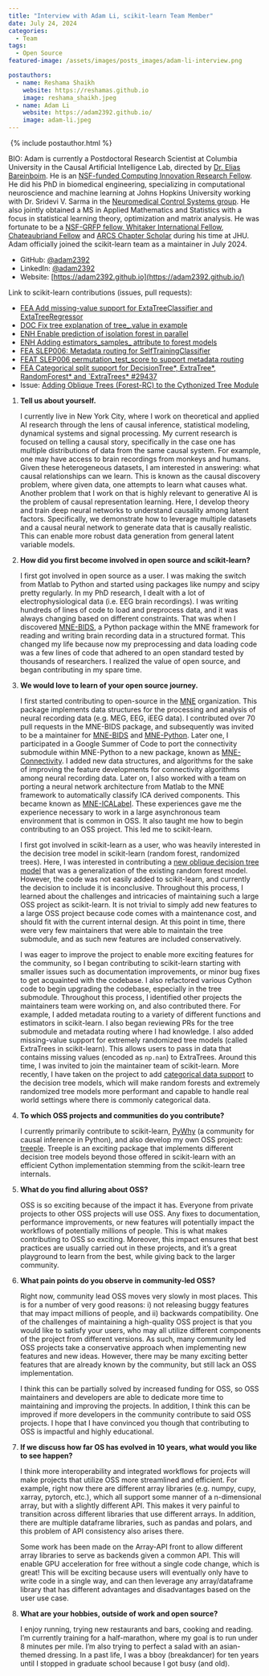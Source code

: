 ```yaml
---
title: "Interview with Adam Li, scikit-learn Team Member"
date: July 24, 2024
categories:
  - Team
tags:
  - Open Source
featured-image: /assets/images/posts_images/adam-li-interview.png

postauthors:
  - name: Reshama Shaikh
    website: https://reshamas.github.io
    image: reshama_shaikh.jpeg 
  - name: Adam Li
    website: https://adam2392.github.io/
    image: adam-li.jpeg
---
```


<div>
  <img src="{{ page.featured-image }}" alt="">
  {% include postauthor.html %}
</div>


BIO:  Adam is currently a Postdoctoral Research Scientist at Columbia University in the Causal Artificial Intelligence Lab, directed by [Dr. Elias Bareinboim](https://causalai.net/). He is an [NSF-funded Computing Innovation Research Fellow](https://cifellows2021.org/2021-class/). He did his PhD in biomedical engineering, specializing in computational neuroscience and machine learning at Johns Hopkins University working with Dr. Sridevi V. Sarma in the [Neuromedical Control Systems group](https://sarmalab.icm.jhu.edu/). He also jointly obtained a MS in Applied Mathematics and Statistics with a focus in statistical learning theory, optimization and matrix analysis. He was fortunate to be a [NSF-GRFP fellow, Whitaker International Fellow](https://icm.jhu.edu/2017/03/20/adam-li-selected-for-nsf-graduate-research-and-whitaker-international-fellowships/#.YH2ZT6lKj0o), [Chateaubriand Fellow](https://icm.jhu.edu/2017/06/16/adam-li-icm-phd-student-selected-for-chateaubriand-fellowship/#.YH2Zi6lKj0o) and [ARCS Chapter Scholar](https://icm.jhu.edu/2020/07/20/adam-li-icm-phd-student-receives-arcs-scholarship/#.YH2ZbKlKj0o) during his time at JHU. Adam officially joined the scikit-learn team as a maintainer in July 2024.

- GitHub: [@adam2392](https://github.com/adam2392)
- LinkedIn: [@adam2392](https://www.linkedin.com/in/adam2392/)
- Website: [https://adam2392.github.io](https://adam2392.github.io/)

Link to scikit-learn contributions (issues, pull requests): 
- [FEA Add missing-value support for ExtaTreeClassifier and ExtaTreeRegressor](https://github.com/scikit-learn/scikit-learn/pull/27966)
- [DOC Fix tree explanation of tree_.value in example](https://github.com/scikit-learn/scikit-learn/pull/29331)
- [ENH Enable prediction of isolation forest in parallel](https://github.com/scikit-learn/scikit-learn/pull/28622)
- [ENH Adding estimators_samples_ attribute to forest models](https://github.com/scikit-learn/scikit-learn/pull/26736)
- [FEA SLEP006: Metadata routing for SelfTrainingClassifier](https://github.com/scikit-learn/scikit-learn/pull/28494)
- [FEAT SLEP006 permutation_test_score to support metadata routing](https://github.com/scikit-learn/scikit-learn/pull/29266)
- [FEA Categorical split support for DecisionTree*, ExtraTree*, RandomForest* and `ExtraTrees* #29437](https://github.com/scikit-learn/scikit-learn/pull/29437) 
- Issue: [Adding Oblique Trees (Forest-RC) to the Cythonized Tree Module](https://github.com/scikit-learn/scikit-learn/issues/20819)

1. __Tell us about yourself.__

    I currently live in New York City, where I work on theoretical and applied AI research through the lens of causal inference, statistical modeling, dynamical systems and signal processing. My current research is focused on telling a causal story, specifically in the case one has multiple distributions of data from the same causal system. For example, one may have access to brain recordings from monkeys and humans. Given these heterogeneous datasets, I am interested in answering: what causal relationships can we learn. This is known as the causal discovery problem, where given data, one attempts to learn what causes what. Another problem that I work on that is highly relevant to generative AI is the problem of causal representation learning. Here, I develop theory and train deep neural networks to understand causality among latent factors. Specifically, we demonstrate how to leverage multiple datasets and a causal neural network to generate data that is causally realistic. This can enable more robust data generation from general latent variable models.


1. __How did you first become involved in open source and scikit-learn?__

    I first got involved in open source as a user. I was making the switch from Matlab to Python and started using packages like numpy and scipy pretty regularly. In my PhD research, I dealt with a lot of electrophysiological data (i.e. EEG brain recordings).  I was writing hundreds of lines of code to load and preprocess data, and it was always changing based on different constraints.  That was when I discovered [MNE-BIDS](https://github.com/mne-tools/mne-bids), a Python package within the MNE framework for reading and writing brain recording data in a structured format. This changed my life because now my preprocessing and data loading code was a few lines of code that adhered to an open standard tested by thousands of researchers. I realized the value of open source, and began contributing in my spare time.


1. __We would love to learn of your open source journey.__

    I first started contributing to open-source in the [MNE](https://github.com/mne-tools) organization. This package implements data structures for the processing and analysis of neural recording data (e.g. MEG, EEG, iEEG data). I contributed over 70 pull requests in the MNE-BIDS package, and subsequently was invited to be a maintainer for [MNE-BIDS](https://github.com/mne-tools/mne-bids) and [MNE-Python](https://github.com/mne-tools/mne-python). Later one, I participated in a Google Summer of Code to port the connectivity submodule within MNE-Python to a new package, known as [MNE-Connectivity](https://github.com/mne-tools/mne-connectivity). I added new data structures, and algorithms for the sake of improving the feature developments for connectivity algorithms among neural recording data. Later on, I also worked with a team on porting a neural network architecture from Matlab to the MNE framework to automatically classify ICA derived components. This became known as [MNE-ICALabel](https://github.com/mne-tools/mne-icalabel). These experiences gave me the experience necessary to work in a large asynchronous team environment that is common in OSS. It also taught me how to begin contributing to an OSS project. This led me to scikit-learn.

    I first got involved in scikit-learn as a user, who was heavily interested in the decision tree model in scikit-learn (random forest, randomized trees). Here, I was interested in contributing a [new oblique decision tree model](https://github.com/scikit-learn/scikit-learn/issues/20819) that was a generalization of the existing random forest model. However, the code was not easily added to scikit-learn, and currently the decision to include it is inconclusive. Throughout this process, I learned about the challenges and intricacies of maintaining such a large OSS project as scikit-learn. It is not trivial to simply add new features to a large OSS project because code comes with a maintenance cost, and should fit with the current internal design. At this point in time, there were very few maintainers that were able to maintain the tree submodule, and as such new features are included conservatively.

    I was eager to improve the project to enable more exciting features for the community, so I began contributing to scikit-learn starting with smaller issues such as documentation improvements, or minor bug fixes to get acquainted with the codebase. I also refactored various Cython code to begin upgrading the codebase, especially in the tree submodule. Throughout this process, I identified other projects the maintainers team were working on, and also contributed there. For example, I added metadata routing to a variety of different functions and estimators in scikit-learn. I also began reviewing PRs for the tree submodule and metadata routing where I had knowledge. I also added missing-value support for extremely randomized tree models (called ExtraTrees in scikit-learn). This allows users to pass in data that contains missing values (encoded as `np.nan`) to ExtraTrees. Around this time, I was invited to join the maintainer team of scikit-learn. More recently, I have taken on the project to add [categorical data support](https://github.com/scikit-learn/scikit-learn/pull/29437) to the decision tree models, which will make random forests and extremely randomized tree models more performant and capable to handle real world settings where there is commonly categorical data. 


1. __To which OSS projects and communities do you contribute?__

    I currently primarily contribute to scikit-learn, [PyWhy](https://github.com/py-why/dodiscover) (a community for causal inference in Python), and also develop my own OSS project: [treeple](https://github.com/neurodata/treeple). Treeple is an exciting package that implements different decision tree models beyond those offered in scikit-learn with an efficient Cython implementation stemming from the scikit-learn tree internals.


1. __What do you find alluring about OSS?__

    OSS is so exciting because of the impact it has. Everyone from private projects to other OSS projects will use OSS. Any fixes to documentation, performance improvements, or new features will potentially impact the workflows of potentially millions of people. This is what makes contributing to OSS so exciting. Moreover, this impact ensures that best practices are usually carried out in these projects, and it’s a great playground to learn from the best, while giving back to the larger community.


1. __What pain points do you observe in community-led OSS?__
    
    Right now, community lead OSS moves very slowly in most places. This is for a number of very good reasons: i) not releasing buggy features that may impact millions of people, and ii) backwards compatibility. One of the challenges of maintaining a high-quality OSS project is that you would like to satisfy your users, who may all utilize different components of the project from different versions. As such, many community led OSS projects take a conservative approach when implementing new features and new ideas. However, there may be many exciting better features that are already known by the community, but still lack an OSS implementation.

    I think this can be partially solved by increased funding for OSS, so OSS maintainers and developers are able to dedicate more time to maintaining and improving the projects. In addition, I think this can be improved if more developers in the community contribute to said OSS projects. I hope that I have convinced you though that contributing to OSS is impactful and highly educational. 


1. __If we discuss how far OS has evolved in 10 years, what would you like to see happen?__

    I think more interoperability and integrated workflows for projects will make projects that utilize OSS more streamlined and efficient. For example, right now there are different array libraries (e.g. numpy, cupy, xarray, pytorch, etc.), which all support some manner of a n-dimensional array, but with a slightly different API. This makes it very painful to transition across different libraries that use different arrays. In addition, there are multiple dataframe libraries, such as pandas and polars, and this problem of API consistency also arises there.

    Some work has been made on the Array-API front to allow different array libraries to serve as backends given a common API. This will enable GPU acceleration for free without a single code change, which is great! This will be exciting because users will eventually only have to write code in a single way, and can then leverage any array/dataframe library that has different advantages and disadvantages based on the user use case. 


1. __What are your hobbies, outside of work and open source?__

    I enjoy running, trying new restaurants and bars, cooking and reading. I’m currently training for a half-marathon, where my goal is to run under 8 minutes per mile. I’m also trying to perfect a salad with an asian-themed dressing. In a past life, I was a bboy (breakdancer) for ten years until I stopped in graduate school because I got busy (and old). 

